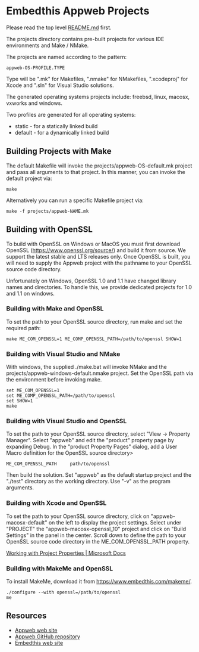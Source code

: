 Embedthis Appweb Projects
===

Please read the top level [README.md](../README.md) first.

The projects directory contains pre-built projects for various IDE environments and Make / NMake.

The projects are named according to the pattern:

    appweb-OS-PROFILE.TYPE

Type will be ".mk" for Makefiles, ".nmake" for NMakefiles, ".xcodeproj" for Xcode and ".sln" for Visual Studio solutions.

The generated operating systems projects include: freebsd, linux, macosx, vxworks and windows.

Two profiles are generated for all operating systems:

* static - for a statically linked build
* default - for a dynamically linked build

## Building Projects with Make

The default Makefile will invoke the projects/appweb-OS-default.mk project and pass all arguments to that project. In this manner, you can invoke the default project via:

    make

Alternatively you can run a specific Makefile project via:

    make -f projects/appweb-NAME.mk

## Building with OpenSSL

To build with OpenSSL on Windows or MacOS you must first download OpenSSL (https://www.openssl.org/source/) and build it from source. We support the latest stable and LTS releases only. Once OpenSSL is built, you will need to supply the Appweb project with the pathname to your OpenSSL source code directory.

Unfortunately on Windows, OpenSSL 1.0 and 1.1 have changed library names and directories. To handle this, we provide dedicated projects for 1.0 and 1.1 on windows.

### Building with Make and OpenSSL

To set the path to your OpenSSL source directory, run make and set the required path:

    make ME_COM_OPENSSL=1 ME_COMP_OPENSSL_PATH=/path/to/openssl SHOW=1

### Building with Visual Studio and NMake

With windows, the supplied ./make.bat will invoke NMake and the projects/appweb-windows-default.nmake project. Set the OpenSSL path via the environment before invoking make.

    set ME_COM_OPENSSL=1
    set ME_COMP_OPENSSL_PATH=/path/to/openssl
    set SHOW=1
    make

### Building with Visual Studio and OpenSSL

To set the path to your OpenSSL source directory, select "View -> Property Manager". Select "appweb" and edit the "product" property page by expanding Debug. In the "product Property Pages" dialog, add a User Macro definition for the OpenSSL source directory>

    ME_COM_OPENSSL_PATH     path/to/openssl

Then build the solution. Set "appweb" as the default startup project and the "./test" directory as the working directory. Use "-v" as the program arguments.

### Building with Xcode and OpenSSL

To set the path to your OpenSSL source directory, click on "appweb-macosx-default" on the left to display the project settings. Select under "PROJECT" the "appweb-macosx-openssl_10" project and click on "Build Settings" in the panel in the center. Scroll down to define the path to your OpenSSL source code directory in the ME_COM_OPENSSL_PATH property.

[Working with Project Properties | Microsoft Docs](https://docs.microsoft.com/en-us/previous-versions/669zx6zc(v=vs.140)#user-defined-macros)

### Building with MakeMe and OpenSSL

To install MakeMe, download it from https://www.embedthis.com/makeme/.

    ./configure --with openssl=/path/to/openssl
    me

Resources
---
  - [Appweb web site](https://www.embedthis.com/)
  - [Appweb GitHub repository](http://github.com/embedthis/appweb)
  - [Embedthis web site](https://www.embedthis.com/)
